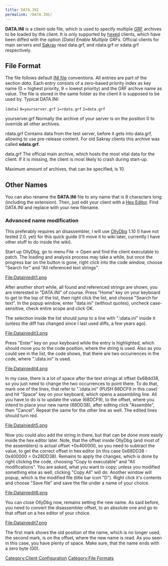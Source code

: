```yaml
---
title: DATA.INI
permalink: /DATA.INI/
---
```


**DATA.INI** is a client-side file, which is used to specify multiple [GRF](/GRF "wikilink") archives to be loaded by the client. It is only supported by [hexed](/Hexing "wikilink") clients, which have been diffed with the option *\[Data\] Enable Multiple GRFs*. Official clients for main servers and [Sakray](/Sakray "wikilink") read data.grf, and rdata.grf or sdata.grf respectively.

File Format
-----------

The file follows default [INI file](/wikipedia:INI_file "wikilink") conventions. All entries are part of the section *data*. Each entry consists of a zero-based priority index as key name (0 = highest priority, 9 = lowest priority) and the GRF archive name as value. The file is stored in the same folder as the client it is supposed to be used by. Typical DATA.INI:

`[data]`
`0=yourserver.grf`
`1=rdata.grf`
`2=data.grf`

yourserver.grf
Normally the archive of your server is on the position 0 to override all other archives.

rdata.grf
Contains data from the test server, before it gets into data.grf, allowing to use pre-release content. For old Sakray clients this archive was called **sdata.grf**.

data.grf
The official main archive, which hosts the most vital data for the client. If it is missing, the client is most likely to crash during start-up.

Maximum amount of archives, that can be specified, is 10.

Other Names
-----------

You can also rename the **DATA.INI** file to any name that is 8 characters long (including the extension). Then, just edit your client with a [Hex Editor](/Hex_Editor "wikilink"). Find DATA.INI and replace with your new filename.

### Advanced name modification

This preferably requires an disassembler, I will use [OllyDbg](http://www.ollydbg.de/) 1.10 (I have not tested 2.0, yet) for this quick guide (I'll move it to wiki later, currently I have other stuff to do inside the wiki).

Start up OllyDbg, go to menu File -&gt; Open and find the client executable to patch. The loading and analysis process may take a while, but once the progress bar on the button is gone, right click into the code window, choose "Search for" and "All referenced text strings".

[<File:Datainiedit1.png>](/File:Datainiedit1.png "wikilink")

After another short while, all found and referenced strings are shown, you are interested in "DATA.INI" of course. Press "Home" key on your keyboard to get to the top of the list, then right click the list, and choose "Search for text". In the popup window, enter "data.ini" (without quotes), uncheck case-sensitive, check entire scope and click OK.

The selection inside the list should jump to a line with ".\\data.ini" inside it (unless the diff has changed since I last used diffs, a few years ago).

[<File:Datainiedit3.png>](/File:Datainiedit3.png "wikilink")

Press "Enter" key on your keyboard while the entry is highlighted, which should move you to the code position, where the string is used. Also as you could see in the list, the code shows, that there are two occurrences in the code, where ".\\data.ini" is used.

[<File:Datainiedit4.png>](/File:Datainiedit4.png "wikilink")

In my case, there is a lot of space after the text strings at offset 0x68dd38, so you just need to change the two occurrences to point there. To do that, mark one of the lines, that refer to ".\\data.ini" (PUSH 68DCF9 in this case) and hit "Space" key on your keyboard, which opens a assembling line. All you have to do is to update the value (68DCF9), to the offset, where you intend to place your new name (68DD38), after editing click "Assemble", then "Cancel". Repeat the same for the other line as well. The edited lines should turn red.

[<File:Datainiedit5.png>](/File:Datainiedit5.png "wikilink")

Now you could also add the string in there, but that can be done more easily inside the hex editor later. Note, that the offset inside OllyDbg (and most of the assemblers) is actual offset +0x400000, so you need to subtract the value, to get the correct offset in hex editor (in this case 0x68DD38 - 0x400000 = 0x28DD38). Remains to apply the changes, which is done by right clicking the code, choosing "Copy to executable" and "All modifications". You are asked, what you want to copy; unless you modified something else as well, clicking "Copy All" will do. Another window will popup, which is the modified file (title bar icon "D"). Right click it's contents and choose "Save file" and save the file under a name of your choice.

[<File:Datainiedit6.png>](/File:Datainiedit6.png "wikilink")

You can close OllyDbg now, remains setting the new name. As said before, you need to convert the disassembler offset, to an absolute one and go to that offset on a hex editor of your choice.

[<File:Datainiedit7.png>](/File:Datainiedit7.png "wikilink")

The first mark shows the old position of the name, which is no longer used, the second mark, is on the offset, where the new name is read. As you seen in this case, you have plenty of space. Make sure, that the name ends with a zero byte (00).

[Category:Client Configuration](/Category:Client_Configuration "wikilink") [Category:File Formats](/Category:File_Formats "wikilink")